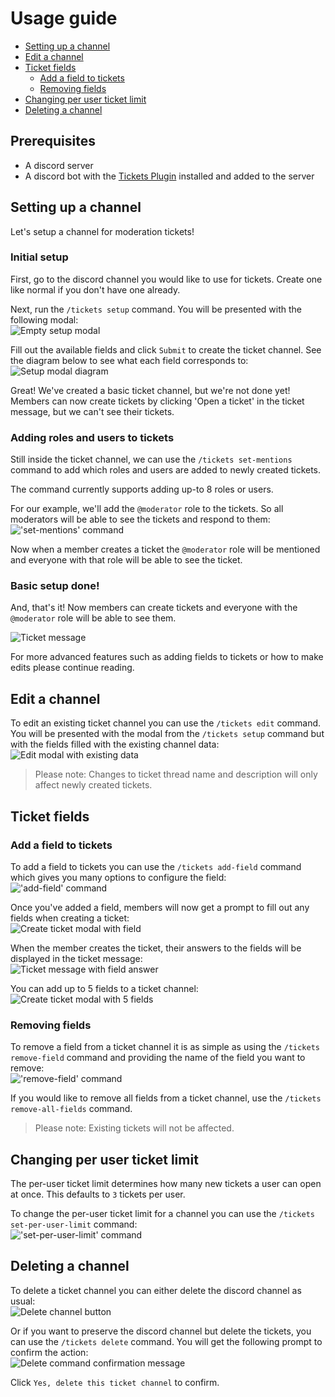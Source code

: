 # Usage guide

- [Setting up a channel](#setting-up-a-channel)
- [Edit a channel](#edit-a-channel)
- [Ticket fields](#ticket-fields)
  - [Add a field to tickets](#add-a-field-to-tickets)
  - [Removing fields](#removing-fields)
- [Changing per user ticket limit](#changing-per-user-ticket-limit)
- [Deleting a channel](#deleting-a-channel)

## Prerequisites

- A discord server
- A discord bot with the [Tickets Plugin](../README.md) installed and added to the server

## Setting up a channel

Let's setup a channel for moderation tickets!

### Initial setup

First, go to the discord channel you would like to use for tickets. Create one like normal if you don't have one already.

Next, run the `/tickets setup` command. You will be presented with the following modal:  
![Empty setup modal](https://raw.githubusercontent.com/l3dotdev/discord-bot-tickets-plugin/refs/heads/main/docs/images/setup-modal-empty.png)

Fill out the available fields and click `Submit` to create the ticket channel. See the diagram below to see what each field corresponds to:  
![Setup modal diagram](https://raw.githubusercontent.com/l3dotdev/discord-bot-tickets-plugin/refs/heads/main/docs/images/setup-modal-diagram.png)

Great! We've created a basic ticket channel, but we're not done yet! Members can now create tickets by clicking 'Open a ticket' in the ticket message, but we can't see their tickets.

### Adding roles and users to tickets

Still inside the ticket channel, we can use the `/tickets set-mentions` command to add which roles and users are added to newly created tickets.

The command currently supports adding up-to 8 roles or users.

For our example, we'll add the `@moderator` role to the tickets. So all moderators will be able to see the tickets and respond to them:  
!['set-mentions' command](https://raw.githubusercontent.com/l3dotdev/discord-bot-tickets-plugin/refs/heads/main/docs/images//set-mentions-command.png)

Now when a member creates a ticket the `@moderator` role will be mentioned and everyone with that role will be able to see the ticket.

### Basic setup done!

And, that's it! Now members can create tickets and everyone with the `@moderator` role will be able to see them.

![Ticket message](https://raw.githubusercontent.com/l3dotdev/discord-bot-tickets-plugin/refs/heads/main/docs/images/basic-ticket-example.png)

For more advanced features such as adding fields to tickets or how to make edits please continue reading.

## Edit a channel

To edit an existing ticket channel you can use the `/tickets edit` command. You will be presented with the modal from the `/tickets setup` command but with the fields filled with the existing channel data:  
![Edit modal with existing data](https://raw.githubusercontent.com/l3dotdev/discord-bot-tickets-plugin/refs/heads/main/docs/images/edit-modal.png)

> Please note: Changes to ticket thread name and description will only affect newly created tickets.

## Ticket fields

### Add a field to tickets

To add a field to tickets you can use the `/tickets add-field` command which gives you many options to configure the field:  
!['add-field' command](https://raw.githubusercontent.com/l3dotdev/discord-bot-tickets-plugin/refs/heads/main/docs/images/add-field-command.png)

Once you've added a field, members will now get a prompt to fill out any fields when creating a ticket:  
![Create ticket modal with field](https://raw.githubusercontent.com/l3dotdev/discord-bot-tickets-plugin/refs/heads/main/docs/images/ticket-modal-one-field.png)

When the member creates the ticket, their answers to the fields will be displayed in the ticket message:  
![Ticket message with field answer](https://raw.githubusercontent.com/l3dotdev/discord-bot-tickets-plugin/refs/heads/main/docs/images/ticket-with-field-example.png)

You can add up to 5 fields to a ticket channel:  
![Create ticket modal with 5 fields](https://raw.githubusercontent.com/l3dotdev/discord-bot-tickets-plugin/refs/heads/main/docs/images/ticket-modal-many-fields.png)

### Removing fields

To remove a field from a ticket channel it is as simple as using the `/tickets remove-field` command and providing the name of the field you want to remove:  
!['remove-field' command](https://raw.githubusercontent.com/l3dotdev/discord-bot-tickets-plugin/refs/heads/main/docs/images/remove-field-command.png)

If you would like to remove all fields from a ticket channel, use the `/tickets remove-all-fields` command.

> Please note: Existing tickets will not be affected.

## Changing per user ticket limit

The per-user ticket limit determines how many new tickets a user can open at once. This defaults to `3` tickets per user.

To change the per-user ticket limit for a channel you can use the `/tickets set-per-user-limit` command:  
!['set-per-user-limit' command](https://raw.githubusercontent.com/l3dotdev/discord-bot-tickets-plugin/refs/heads/main/docs/images/per-user-limit-command.png)

## Deleting a channel

To delete a ticket channel you can either delete the discord channel as usual:  
![Delete channel button](https://raw.githubusercontent.com/l3dotdev/discord-bot-tickets-plugin/refs/heads/main/docs/images/delete-discord-channel.png)

Or if you want to preserve the discord channel but delete the tickets, you can use the `/tickets delete` command. You will get the following prompt to confirm the action:  
![Delete command confirmation message](https://raw.githubusercontent.com/l3dotdev/discord-bot-tickets-plugin/refs/heads/main/docs/images/delete-channel-confirmation.png)

Click `Yes, delete this ticket channel` to confirm.
